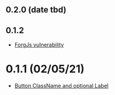 <a name="0.2.0"></a>

## 0.2.0 (date tbd)

<a name="0.1.2"></a>

## 0.1.2

- [ForgJs vulnerability](https://github.com/Capgemini/dcx-react-library/issues/201)

<a name="0.1.1"></a>

# 0.1.1 (02/05/21)

- [Button ClassName and optional Label](https://github.com/Capgemini/dcx-react-library/issues/186)

